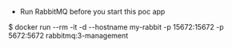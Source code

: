 - Run RabbitMQ before you start this poc app

$ docker run --rm -it -d --hostname my-rabbit -p 15672:15672 -p 5672:5672 rabbitmq:3-management